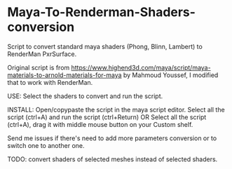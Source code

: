 # Maya-To-Renderman-Shaders-conversion
Script to convert standard maya shaders (Phong, Blinn, Lambert) to RenderMan PxrSurface.

Original script is from https://www.highend3d.com/maya/script/maya-materials-to-arnold-materials-for-maya by Mahmoud Youssef,
I modified that to work with RenderMan.


USE:
Select the shaders to convert and run the script.


INSTALL:
Open/copypaste the script in the maya script editor.
Select all the script (ctrl+A) and run the script (ctrl+Return)
OR
Select all the script (ctrl+A), drag it with middle mouse button on your Custom shelf.



Send me issues if there's need to add more parameters conversion or to switch one to another one.

TODO:
convert shaders of selected meshes instead of selected shaders.
